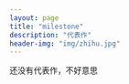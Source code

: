 ```yaml
---
layout: page
title: "milestone"
description: "代表作"
header-img: "img/zhihu.jpg"
---
```


还没有代表作，不好意思






